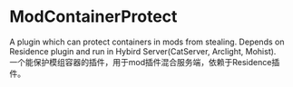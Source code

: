 # ModContainerProtect
A plugin which can protect containers in mods from stealing.  Depends on Residence plugin and run in Hybird Server(CatServer, Arclight, Mohist).  
一个能保护模组容器的插件，用于mod插件混合服务端，依赖于Residence插件。

